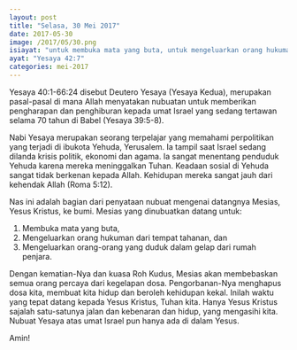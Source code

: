 ```yaml
---
layout: post
title: "Selasa, 30 Mei 2017"
date: 2017-05-30
image: /2017/05/30.png
isiayat: "untuk membuka mata yang buta, untuk mengeluarkan orang hukuman dari tempat tahanan dan mengeluarkan orang-orang yang duduk dalam gelap dari rumah penjara."
ayat: "Yesaya 42:7"
categories: mei-2017
---
```


Yesaya 40:1-66:24 disebut Deutero Yesaya (Yesaya Kedua), merupakan pasal-pasal di mana Allah menyatakan nubuatan untuk memberikan pengharapan dan penghiburan kepada umat Israel yang sedang tertawan selama 70 tahun di Babel (Yesaya 39:5-8).

Nabi Yesaya merupakan seorang terpelajar yang memahami perpolitikan yang terjadi di ibukota Yehuda, Yerusalem. Ia tampil saat Israel sedang dilanda krisis politik, ekonomi dan agama. Ia sangat menentang penduduk Yehuda karena mereka meninggalkan Tuhan. Keadaan sosial di Yehuda sangat tidak berkenan kepada Allah. Kehidupan mereka sangat jauh dari kehendak Allah (Roma 5:12).

Nas ini adalah bagian dari penyataan nubuat mengenai datangnya Mesias, Yesus Kristus, ke bumi. Mesias yang dinubuatkan datang untuk:
1. Membuka mata yang buta,
2. Mengeluarkan orang hukuman dari tempat tahanan, dan
3. Mengeluarkan orang-orang yang duduk dalam gelap dari rumah penjara.

Dengan kematian-Nya dan kuasa Roh Kudus, Mesias akan membebaskan semua orang percaya dari kegelapan dosa. Pengorbanan-Nya menghapus dosa kita, membuat kita hidup dan beroleh kehidupan kekal. Inilah waktu yang tepat datang kepada Yesus Kristus, Tuhan kita. Hanya Yesus Kristus sajalah satu-satunya jalan dan kebenaran dan hidup, yang mengasihi kita. Nubuat Yesaya atas umat Israel pun hanya ada di dalam Yesus.

Amin!